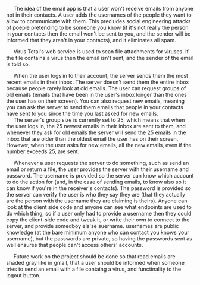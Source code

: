 &nbsp;&nbsp;&nbsp;&nbsp;&nbsp;The idea of the email app is that a user won't receive emails from anyone not in their contacts. A user adds the usernames of the people they want to allow to communicate with them. This precludes social engineering attacks of poeple pretending to be someone you know (if it's not really the person in your contacts then the email won't be sent to you, and the sender will be informed that they aren't in your contacts), and it eliminates all spam.

&nbsp;&nbsp;&nbsp;&nbsp;&nbsp;Virus Total's web service is used to scan file attachments for viruses. If the file contains a virus then the email isn't sent, and the sender of the email is told so.

&nbsp;&nbsp;&nbsp;&nbsp;&nbsp;When the user logs in to their account, the server sends them the most recent emails in their inbox. The server doesn't send them the entire inbox because people rarely look at old emails. The user can request groups of old emails (emails that have been in the user's inbox longer than the ones the user has on their screen). You can also request new emails, meaning you can ask the server to send them emails that people in your contacts have sent to you since the time you last asked for new emails.<br/>
&nbsp;&nbsp;&nbsp;&nbsp;&nbsp;The server's group size is currently set to 25, which means that when the user logs in, the 25 newest emails in their inbox are sent to them, and whenever they ask for old emails the server will send the 25 emails in the inbox that are older than the oldest email the user has on their screen. However, when the user asks for new emails, all the new emails, even if the number exceeds 25, are sent.

&nbsp;&nbsp;&nbsp;&nbsp;&nbsp;Whenever a user requests the server to do something, such as send an email or return a file, the user provides the server with their username and password. The username is provided so the server can know which account to do the action for (and, in the case of sending emails, to know also so it can know if you're in the receiver's contacts). The password is provided so the server can verify the user is who they say they are (that they actually are the person with the username they are claiming is theirs). Anyone can look at the client side code and anyone can see what endpoints are used to do which thing, so if a user only had to provide a username then they could copy the client-side code and tweak it, or write their own to connect to the server, and provide somedboy els'se suername. usernames are public knowledge (at the bare minimum anyone who can contact you knows your username), but the passwords are private, so having the passwords sent as well ensures that people can't access others' accounts.

&nbsp;&nbsp;&nbsp;&nbsp;&nbsp;Future work on the project should be done so that read emails are shaded gray like in gmail, that a user should be informed when someone tries to send an email with a file containg a virus, and functinality to the logout button.
